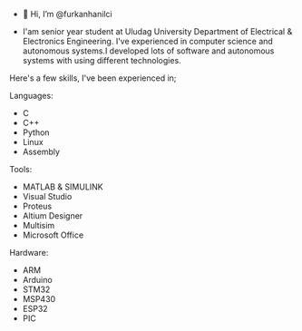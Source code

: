 - 👋 Hi, I’m @furkanhanilci

- I'am senior year student at Uludag University Department of Electrical & Electronics Engineering. I've experienced in computer science and autonomous systems.I developed lots of software and autonomous systems with using different technologies.

Here's a few skills, I've been experienced in; 

Languages:
- C
- C++
- Python 
- Linux 
- Assembly 

Tools: 
- MATLAB & SIMULINK 
- Visual Studio
- Proteus
- Altium Designer 
- Multisim 
- Microsoft Office

Hardware: 
- ARM
- Arduino 
- STM32
- MSP430
- ESP32
- PIC

<!---
furkanhanilci/furkanhanilci is a ✨ special ✨ repository because its `README.md` (this file) appears on your GitHub profile.
You can click the Preview link to take a look at your changes.
--->
